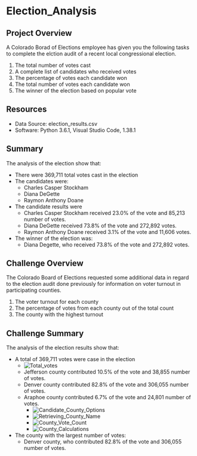 # Election_Analysis

## Project Overview
A Colorado Borad of Elections employee has given you the following tasks to complete the elction audit of a recent local congressional election.

1. The total number of votes cast
2. A complete list of candidates who received votes
3. The percentage of votes each candidate won
4. The total number of votes each candidate won
5. The winner of the election based on popular vote

## Resources
- Data Source: election_results.csv
- Software: Python 3.6.1, Visual Studio Code, 1.38.1

## Summary
The analysis of the election show that:
- There were 369,711 total votes cast in the election
- The candidates were:
  - Charles Casper Stockham
  - Diana DeGette
  - Raymon Anthony Doane
- The candidate results were
  - Charles Casper Stockham received 23.0% of the vote and 85,213 number of votes.
  - Diana DeGette received 73.8% of the vote and 272,892 votes.
  - Raymon Anthony Doane received 3.1% of the vote and 11,606 votes.
- The winner of the election was:
  - Diana Degette, who received 73.8% of the vote and 272,892 votes.

## Challenge Overview
The Colorado Board of Elections requested some additional data in regard to the election audit done previously for information on voter turnout in participating counties.

1.  The voter turnout for each county
2.  The percentage of votes from each county out of the total count
3.  The county with the highest turnout
## Challenge Summary
The analysis of the election results show that:
- A total of 369,711 votes were case in the election
  -  ![Total_votes](https://user-images.githubusercontent.com/88444529/133843404-aeae865a-cb1e-44b1-a427-3aad658f2a6d.PNG)
  - Jefferson county contributed 10.5% of the vote and 38,855 number of votes.
  - Denver county contributed 82.8% of the vote and 306,055 number of votes.
  - Araphoe county contributed 6.7% of the vote and 24,801 number of votes.
    - ![Candidate_County_Options](https://user-images.githubusercontent.com/88444529/133844171-d864e24c-34c6-44a3-89be-7b1721521e28.PNG)
    - ![Retrieving_County_Name](https://user-images.githubusercontent.com/88444529/133844229-3edac714-9933-4ab7-80d5-6ab6ca7f779b.PNG)
    - ![County_Vote_Count](https://user-images.githubusercontent.com/88444529/133844214-d3c1485b-6023-46be-861d-20c3a5fc7cd7.PNG)
    - ![County_Calculations](https://user-images.githubusercontent.com/88444529/133844200-ea56f193-4b86-45c2-ba55-2caab3982864.PNG)
- The county with the largest number of votes:
  - Denver county, who contributed 82.8% of the vote and 306,055 number of votes.
